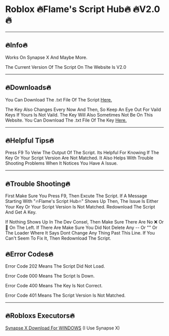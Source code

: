 # Roblox 🔥Flame's Script Hub🔥   🔥V2.0🔥




_______________________________________________________________________________________________________________________________________________________________________





## 🔥Info🔥

 Works On Synapse X And Maybe More.

The Current Version Of The Script On The Website Is V2.0





_______________________________________________________________________________________________________________________________________________________________________





## 🔥Downloads🔥

You Can Download The .txt File Of The Script [Here.](https://cdn.discordapp.com/attachments/998376310600638474/1012491692303188049/message.txt)

The Key Also Changes Every Now And Then, So Keep An Eye Out For Vaild Keys If Yours Is Not Vaild. The Key Will Also Sometimes Not Be On This Website. You Can Download The .txt File Of The Key [Here.](https://cdn.discordapp.com/attachments/998376310600638474/1010390737734598797/message.txt)





_______________________________________________________________________________________________________________________________________________________________________





## 🔥Helpful Tips🔥

Press F9 To Veiw The Output Of The Script. Its Helpful For Knowing If The Key Or Your Script Version Are Not Matched. It  Also Helps With Trouble Shooting Problems When It Notices You Have A Issue.






_______________________________________________________________________________________________________________________________________________________________________




## 🔥Trouble Shooting🔥

First Make Sure You Press F9, Then Excute The Script. If A Message Starting With "🔥Flame's Script Hub🔥" Shows Up Then, The Issue Is Either Your Key Or Your Script Version Is Not Matched. Redownload The Script And Get A Key.

If Nothing Shows Up In The Dev Consel, Then Make Sure There Are No ❌ Or 🔴 On The Left. If There Are Make Sure You Did Not Delete Any -- Or "" Or The Loader Where It Says Dont Change Any Thing Past This Line. If You Can't Seem To Fix It, Then Redownload The Script.

## 🔥Error Codes🔥

Error Code 202 Means The Script Did Not Load.

Error Code 000 Means The Script Is Down.

Error Code 400 Means The Key Is Not Correct.

Error Code 401 Means The Script Version Is Not Matched.





_______________________________________________________________________________________________________________________________________________________________________



## 🔥Robloxs Executors🔥

[Synapse X Download For WINDOWS](https://x.synapse.to/?adlt=strict&toWww=1&redig=D2C19EA1823A410AA8EF7AB7CF653812) (I Use Synapse X)
